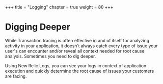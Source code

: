 +++
title = "Logging"
chapter = true
weight = 80
+++

# Digging Deeper

While Transaction tracing is often effective in and of itself for analyzing activity in your application, it doesn't always catch every type of issue your user's can encounter and/or reveal all context needed for root cause analysis.  Sometimes you need to dig deeper.

Using New Relic Logs, you can see your logs in context of application execution and quickly determine the root cause of issues your customers are facing.
